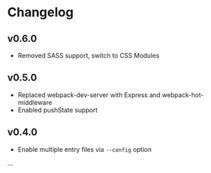 # Changelog

## v0.6.0

- Removed SASS support, switch to CSS Modules

## v0.5.0

- Replaced webpack-dev-server with Express and webpack-hot-middleware
- Enabled pushState support

## v0.4.0

- Enable multiple entry files via `--config` option

...

